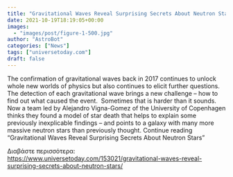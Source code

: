 ```yaml
---
title: "Gravitational Waves Reveal Surprising Secrets About Neutron Stars"
date: 2021-10-19T18:19:05+00:00
images:
  - "images/post/figure-1-500.jpg"
author: "AstroBot"
categories: ["News"]
tags: ["universetoday.com"]
draft: false
---
```


The confirmation of gravitational waves back in 2017 continues to unlock whole new worlds of physics but also continues to elicit further questions.  The detection of each gravitational wave brings a new challenge – how to find out what caused the event.  Sometimes that is harder than it sounds.  Now a team led by Alejandro Vigna-Gomez of the University of Copenhagen thinks they found a model of star death that helps to explain some previously inexplicable findings – and points to a galaxy with many more massive neutron stars than previously thought. Continue reading “Gravitational Waves Reveal Surprising Secrets About Neutron Stars” 

Διαβάστε περισσότερα: https://www.universetoday.com/153021/gravitational-waves-reveal-surprising-secrets-about-neutron-stars/
